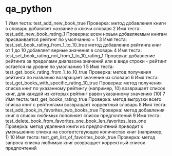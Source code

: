 # qa_python
1
Имя теста: test_add_new_book_true
Проверка: метод добавления книги в словарь добавляет название в ключи словаря
2
Имя теста: test_add_new_book_rating_1
Проверка: всем новым добавляемым книгам присваивается рейтинг по умолчанию = 1
3
Имя теста: test_set_book_rating_from_1_to_10_true
метод добавление рейтинга книг от 1 до 10 добавляет верные значения в словарь
4
Имя теста: test_set_book_rating_not_from_1_to_10_rating_1
Проверка: добавление рейтинга за пределами диапазона значений или в виде строки - 
рейтинг остается на уровне по умолчанию 1
5
Имя теста: test_get_book_rating_from_1_to_10_true
Проверка: метод получения рейтинга по названию возвращает значение из словаря
6
Имя теста: test_get_books_with_specific_rating_10_true
Проверка: метод получения списка книг по указанному рейтингу (например, 10) возвращает список 
книг, для каждой из которых рейтинг равен указанному значению (10)
7
Имя теста: test_get_books_rating_true
Проверка: метод выгрузки всего списка книг с рейтингами возвращает корректный словарь
8
Имя теста: test_add_book_in_favorites_two_books_true
Проверка: метод добавления книг в список любимых пополняет список предпочтений
9
Имя теста: test_delete_book_from_favorites_one_book_len_favorites_less_one
Проверка: метод удаления книги из предпочтений приводит к уменьшению списка 
на соответствующее количество книг (например, 1)
10
Имя теста: test_get_list_of_favorites_book_true
Проверка: метод запроса списка любимых книг возвращает корректный список предпочтений
